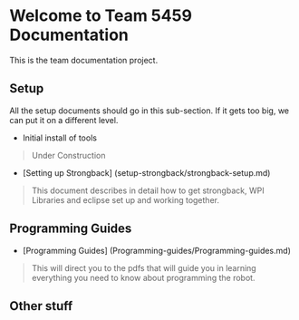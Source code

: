 
# Welcome to Team 5459 Documentation

This is the team documentation project.  

## Setup

All the setup documents should go in this sub-section.  If it gets too big, we can put it on a different level.

* Initial install of tools
 
> Under Construction

* [Setting up  Strongback]
(setup-strongback/strongback-setup.md)

>  This document describes in detail how to get strongback, WPI Libraries and eclipse set up and working together.  


## Programming Guides

* [Programming Guides]
(Programming-guides/Programming-guides.md)

>  This will direct you to the pdfs that will guide you in learning everything you need to know about programming the robot.

## Other stuff

